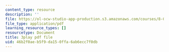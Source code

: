 ```yaml
---
content_type: resource
description: ''
file: https://ol-ocw-studio-app-production.s3.amazonaws.com/courses/8-01sc-classical-mechanics-fall-2016/46b2f0aeb5f9da150ffa6ab6ecc7f0db_sgymEX-4FxE.pdf
file_type: application/pdf
learning_resource_types: []
resourcetype: Document
title: 3play pdf file
uid: 46b2f0ae-b5f9-da15-0ffa-6ab6ecc7f0db
---
```

